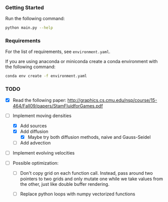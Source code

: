 ### Getting Started
Run the following command:
```sh
python main.py --help
```

### Requirements
For the list of requirements, see `environment.yaml`.

If you are using anaconda or miniconda create a conda environment with the following command:
```sh
conda env create -f environment.yaml
```

### TODO
- [x] Read the following paper: <http://graphics.cs.cmu.edu/nsp/course/15-464/Fall09/papers/StamFluidforGames.pdf>

- [ ] Implement moving densities
    - [x] Add sources
    - [x] Add diffusion
        - [x] Maybe try both diffusion methods, naive and Gauss-Seidel
    - [ ] Add advection

- [ ] Implement evolving velocities

- [ ] Possible optimization:
    - [ ] Don't copy grid on each function call.
    Instead, pass around two pointers to two grids and only mutate one while we take values from the other, just like double buffer rendering.

    - [ ] Replace python loops with numpy vectorized functions

